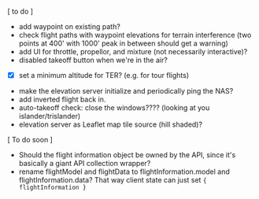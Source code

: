 [ to do ]

- add waypoint on existing path?
- check flight paths with waypoint elevations for terrain interference (two points at 400' with 1000' peak in between should get a warning)
- add UI for throttle, propellor, and mixture (not necessarily interactive)?
- disabled takeoff button when we're in the air?
- [x] set a minimum altitude for TER? (e.g. for tour flights)
- make the elevation server initialize and periodically ping the NAS?
- add inverted flight back in.
- auto-takeoff check: close the windows???? (looking at you islander/trislander)
- elevation server as Leaflet map tile source (hill shaded)?

[ To do soon ]

- Should the flight information object be owned by the API, since it's basically a giant API collection wrapper?
- rename flightModel and flightData to flightInformation.model and flightInformation.data? That way client state can just set `{ flightInformation }`
